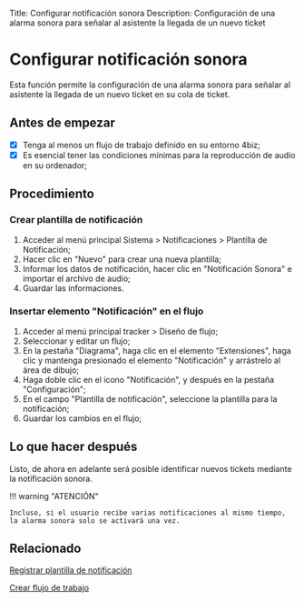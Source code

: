 Title: Configurar notificación sonora
Description: Configuración de una alarma sonora para señalar al asistente la llegada de un nuevo ticket

# Configurar notificación sonora

Esta función permite la configuración de una alarma sonora para señalar al asistente la llegada de un nuevo ticket en su cola de ticket.

## Antes de empezar

* [x] Tenga al menos un flujo de trabajo definido en su entorno 4biz;
* [x] Es esencial tener las condiciones mínimas para la reproducción de audio en su ordenador;

## Procedimiento

### Crear plantilla de notificación

1. Acceder al menú principal Sistema > Notificaciones > Plantilla de Notificación;
2. Hacer clic en "Nuevo" para crear una nueva plantilla;
3. Informar los datos de notificación, hacer clic en "Notificación Sonora" e importar el archivo de audio;
4. Guardar las informaciones.

### Insertar elemento "Notificación" en el flujo

1. Acceder al menú principal tracker > Diseño de flujo;
2. Seleccionar y editar un flujo;
3. En la pestaña "Diagrama", haga clic en el elemento "Extensiones", haga clic y mantenga presionado el elemento "Notificación" y
arrástrelo al área de dibujo;
4. Haga doble clic en el icono "Notificación", y después en la pestaña "Configuración";
5. En el campo "Plantilla de notificación", seleccione la plantilla para la notificación;
6. Guardar los cambios en el flujo;

## Lo que hacer después

Listo, de ahora en adelante será posible identificar nuevos tickets mediante la notificación sonora.

!!! warning "ATENCIÓN"

    Incluso, si el usuario recibe varias notificaciones al mismo tiempo, la alarma sonora solo se activará una vez.

## Relacionado

[Registrar plantilla de notificación][1]

[Crear flujo de trabajo][2]


[1]:/es-es/4biz-helium/additional-features/communication-and-notification/notification/configuration/template-create.html

[2]:/es-es/4biz-helium/tracker/use/create-flow.html
